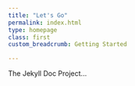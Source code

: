 ```yaml
---
title: "Let's Go"
permalink: index.html
type: homepage
class: first
custom_breadcrumb: Getting Started

---
```


The Jekyll Doc Project...
